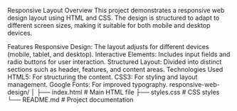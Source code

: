 Responsive Layout
Overview
This project demonstrates a responsive web design layout using HTML and CSS. The design is structured to adapt to different screen sizes, making it suitable for both mobile and desktop devices.

Features
Responsive Design: The layout adjusts for different devices (mobile, tablet, and desktop).
Interactive Elements: Includes input fields and radio buttons for user interaction.
Structured Layout: Divided into distinct sections such as header, features, and content areas.
Technologies Used
HTML5: For structuring the content.
CSS3: For styling and layout management.
Google Fonts: For improved typography.
responsive-web-design/ │ ├── index.html # Main HTML file ├── styles.css # CSS styles └── README.md # Project documentation
